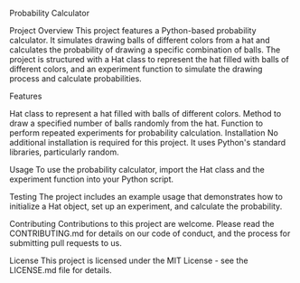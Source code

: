 Probability Calculator

Project Overview
This project features a Python-based probability calculator. It simulates drawing balls of different colors from a hat and calculates the probability of drawing a specific combination of balls. The project is structured with a Hat class to represent the hat filled with balls of different colors, and an experiment function to simulate the drawing process and calculate probabilities.

Features

Hat class to represent a hat filled with balls of different colors.
Method to draw a specified number of balls randomly from the hat.
Function to perform repeated experiments for probability calculation.
Installation
No additional installation is required for this project. It uses Python's standard libraries, particularly random.

Usage
To use the probability calculator, import the Hat class and the experiment function into your Python script.

Testing
The project includes an example usage that demonstrates how to initialize a Hat object, set up an experiment, and calculate the probability.

Contributing
Contributions to this project are welcome. Please read the CONTRIBUTING.md for details on our code of conduct, and the process for submitting pull requests to us.

License
This project is licensed under the MIT License - see the LICENSE.md file for details.

